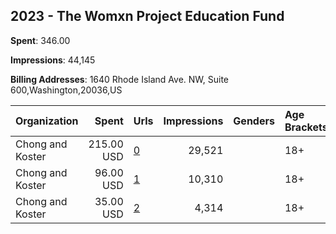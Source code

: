 ## 2023 - The Womxn Project Education Fund 
**Spent**: 346.00

**Impressions**: 44,145

**Billing Addresses**: 1640 Rhode Island Ave. NW, Suite 600,Washington,20036,US

|Organization|Spent|Urls|Impressions|Genders|Age Brackets|Country Codes|
|:---|---:|:---|---:|:---|:---|:---|
|Chong and Koster|215.00 USD|[0](https://www.snap.com/political-ads/asset/cea365da459d9307a7aa9ad63db7cfc93dacb77d7c1fa83fe5e25bec459958fe?mediaType=png)|29,521||18+|united states|
|Chong and Koster|96.00 USD|[1](https://www.snap.com/political-ads/asset/17813fbacef55d68672c164bc2b6bcd2bc17211299430e9b3c725ad0ba8eb84d?mediaType=png)|10,310||18+|united states|
|Chong and Koster|35.00 USD|[2](https://www.snap.com/political-ads/asset/355d0f6ac3713850eb1d915ab9e54f27389035864ee2174ed5c00c674f9756b4?mediaType=png)|4,314||18+|united states|
